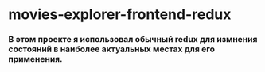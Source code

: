 # movies-explorer-frontend-redux
### В этом проекте я использовал обычный redux для измнения состояний в наиболее актуальных местах для его применения.